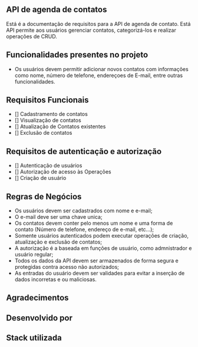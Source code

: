 ## API de agenda de contatos

Está é a documentação de requisitos para a API de agenda de contato. Está API permite aos usuários gerenciar contatos, categorizá-los e realizar operações de CRUD.

## Funcionalidades presentes no projeto

- Os usuários devem permitir adicionar novos contatos com informações como nome, número de telefone, endereçoes de E-mail, entre outras funcionalidades.

## Requisitos Funcionais

- [] Cadastramento de contatos
- [] Visualização de contatos
- [] Atualização de Contatos existentes
- [] Exclusão de contatos

## Requisitos de autenticação e autorização

- [] Autenticação de usuários
- [] Autorização de acesso às Operações
- [] Criação de usuário

## Regras de Negócios

- Os usuários devem ser cadastrados com nome e e-mail;
- O e-mail deve ser uma chave unica;
- Os contatos devem conter pelo menos um nome e uma forma de contato (Número de telefone, endereço de e-mail, etc...);
- Somente usuários autenticados podem executar operações de criação, atualização e exclusão de contatos;
- A autorização é a baseada em funções de usuário, como admnistrador e usuário regular;
- Todos os dados da API devem ser armazenados de forma segura e protegidas contra acesso não autorizados;
- As entradas do usuário devem ser validades para evitar a inserção de dados incorretas e ou maliciosas.

## Agradecimentos


## Desenvolvido por


## Stack utilizada